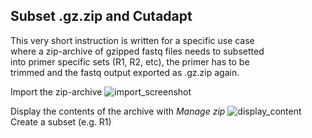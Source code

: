 ## Subset .gz.zip and Cutadapt

This very short instruction is written for a specific use case\
where a zip-archive of gzipped fastq files needs to subsetted\
into primer specific sets (R1, R2, etc), the primer has to be\
trimmed and the fastq output exported as .gz.zip again.

Import the zip-archive
![import_screenshot](https://github.com/naturalis/naturalis-galaxy-tutorials/blob/master/Manage%20zip%20and%20trim%20primer/01_import.jpg)

Display the contents of the archive with *Manage zip*
![display_content]()
Create a subset (e.g. R1)
